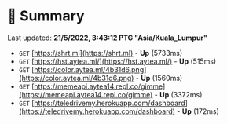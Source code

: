 # 📖 Summary
Last updated: **21/5/2022, 3:43:12 PTG "Asia/Kuala_Lumpur"**

- `GET` [https://shrt.ml](https://shrt.ml) - **Up** (5733ms)
- `GET` [https://hst.aytea.ml/](https://hst.aytea.ml/) - **Up** (515ms)
- `GET` [https://color.aytea.ml/4b31d6.png](https://color.aytea.ml/4b31d6.png) - **Up** (1560ms)
- `GET` [https://memeapi.aytea14.repl.co/gimme](https://memeapi.aytea14.repl.co/gimme) - **Up** (3372ms)
- `GET` [https://teledrivemy.herokuapp.com/dashboard](https://teledrivemy.herokuapp.com/dashboard) - **Up** (172ms)
